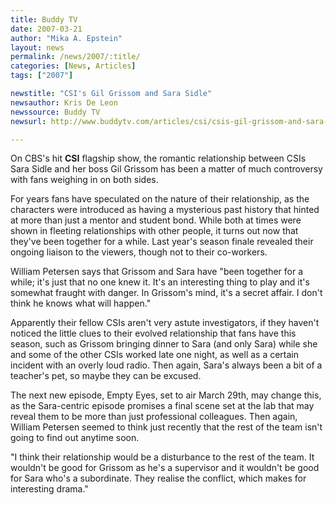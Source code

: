 ```yaml
---
title: Buddy TV 
date: 2007-03-21
author: "Mika A. Epstein"
layout: news
permalink: /news/2007/:title/
categories: [News, Articles]
tags: ["2007"]

newstitle: "CSI's Gil Grissom and Sara Sidle"
newsauthor: Kris De Leon  
newssource: Buddy TV
newsurl: http://www.buddytv.com/articles/csi/csis-gil-grissom-and-sara-sidl-5240.aspx

---
```


On CBS's hit **CSI** flagship show, the romantic relationship between CSIs Sara Sidle and her boss Gil Grissom has been a matter of much controversy with fans weighing in on both sides.

For years fans have speculated on the nature of their relationship, as the characters were introduced as having a mysterious past history that hinted at more than just a mentor and student bond. While both at times were shown in fleeting relationships with other people, it turns out now that they've been together for a while. Last year's season finale revealed their ongoing liaison to the viewers, though not to their co-workers.

William Petersen says that Grissom and Sara have "been together for a while; it's just that no one knew it. It's an interesting thing to play and it's somewhat fraught with danger. In Grissom's mind, it's a secret affair. I don't think he knows what will happen."

Apparently their fellow CSIs aren't very astute investigators, if they haven't noticed the little clues to their evolved relationship that fans have this season, such as Grissom bringing dinner to Sara (and only Sara) while she and some of the other CSIs worked late one night, as well as a certain incident with an overly loud radio. Then again, Sara's always been a bit of a teacher's pet, so maybe they can be excused.

The next new episode, Empty Eyes, set to air March 29th, may change this, as the Sara-centric episode promises a final scene set at the lab that may reveal them to be more than just professional colleagues. Then again, William Petersen seemed to think just recently that the rest of the team isn't going to find out anytime soon.

"I think their relationship would be a disturbance to the rest of the team. It wouldn't be good for Grissom as he's a supervisor and it wouldn't be good for Sara who's a subordinate. They realise the conflict, which makes for interesting drama."
